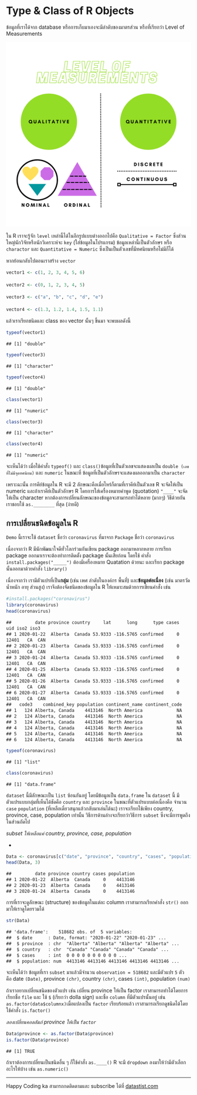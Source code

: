 
# Type & Class of R Objects

ข้อมูลที่เราได้จาก database หรือการเก็บมาเองจะมีลำดับของมาตรส่วน หรือที่เรียกว่า Level of Measurements

<img src="https://raw.githubusercontent.com/amaiesc/study_r/master/docs/levels.png" alt="levels">

ใน R เราจะรู้จัก `level` เหล่านี้ได้ในอีกรูปแบบต่างออกไปคือ `Qualitative = Factor` ซึ่งส่วนใหญ่นักวิจัยหรือนักวิเคราะห์จะ `key` (ใส่ข้อมูลในโปรแกรม) ข้อมูลเหล่านี้เป็นตัวอักษร หรือ `charactor` และ `Quantitative = Numeric` ซึ่งเป็นเป็นตัวเลขที่มีทศนิยมหรือไม่มีก็ได้

หากย้อนกลับไปตอนเราสร้าง `vector`

``` r
vector1 <- c(1, 2, 3, 4, 5, 6)

vector2 <- c(0, 1, 2, 3, 4, 5)

vector3 <- c("a", "b", "c", "d", "e")

vector4 <- c(1.3, 1.2, 1.4, 1.5, 1.1)
```

แล้วเราเรียกชนิดและ class ของ vector นั้นๆ ขึ้นมา จะพบผลดังนี้


``` r
typeof(vector1)
```

    ## [1] "double"

``` r
typeof(vector3)
```

    ## [1] "character"

``` r
typeof(vector4)
```

    ## [1] "double"

``` r
class(vector1)
```

    ## [1] "numeric"

``` r
class(vector3)
```

    ## [1] "character"

``` r
class(vector4)
```

    ## [1] "numeric"

จะเห็นได้ว่า เมื่อใช้คำสั่ง `typeof()` และ `class()`ข้อมูลที่เป็นตัวเลขจะแสดงผลเป็น `double (เลขที่ไม่มีจุดทศนิยม)`  และ `numeric` ในขณะที่ ข้อมูลที่เป็นตัวอักษรจะแสดงผลออกมาเป็น
`character`

เพราะฉะนั้น การคีย์ข้อมูลใน R จะมี 2 ลักษณะคือเมื่อไหร่ก็ตามที่เราคีย์เป็นตัวเลข R จะจัดให้เป็น numeric และถ้าเราคีย์เป็นตัวอักษร R โดยการใส่เครื่องหมายคำพูด (quotation)
`"____"` จะจัดให้เป็น character หากต้องการเปลี่ยนลักษณะของข้อมูลจะสามารถทำได้หลาย (มากๆ) วิธีด้วยกัน เราชอบใช้ `as.________` ที่สุด (ง่ายดี)

## การเปลี่ยนชนิดข้อมูลใน R

`Demo` นี้เราจะใช้ `dataset` ชื่อว่า `coronavirus` ที่มาจาก `Package` ชื่อว่า `coronavirus`

เนื่องจากว่า R มีนักพัฒนาใจดีทั่วโลกร่วมกันเขียน package ออกมาหลากหลาย การเรียก package ออกมาเราจะต้องทำการติดตั้ง package นั้นเสียก่อน โดยใช้ คำสั่ง `install.packages("_____")` ต้องมีเครื่องหมาย Quatation ด้วยนะ และเรียก package นั้นออกมาด้วยคำสั่ง `library()`

เนื่องจากว่า เรามีตัวแปรที่เป็น**กลุ่ม** (เช่น เพศ ลำดับในองค์กร พื้นที่) และ**ข้อมูลต่อเนื่อง** (เช่น มาตรวัด น้ำหนัก อายุ ส่วนสูง) เราจึงต้องจัดชนิดของข้อมูลใน R ให้เหมาะสมด้วยการเขียนคำสั่ง เช่น


``` r
#install.packages("coronavirus")
library(coronavirus)
head(coronavirus)
```

    ##         date province country     lat      long      type cases   uid iso2 iso3
    ## 1 2020-01-22  Alberta  Canada 53.9333 -116.5765 confirmed     0 12401   CA  CAN
    ## 2 2020-01-23  Alberta  Canada 53.9333 -116.5765 confirmed     0 12401   CA  CAN
    ## 3 2020-01-24  Alberta  Canada 53.9333 -116.5765 confirmed     0 12401   CA  CAN
    ## 4 2020-01-25  Alberta  Canada 53.9333 -116.5765 confirmed     0 12401   CA  CAN
    ## 5 2020-01-26  Alberta  Canada 53.9333 -116.5765 confirmed     0 12401   CA  CAN
    ## 6 2020-01-27  Alberta  Canada 53.9333 -116.5765 confirmed     0 12401   CA  CAN
    ##   code3    combined_key population continent_name continent_code
    ## 1   124 Alberta, Canada    4413146  North America             NA
    ## 2   124 Alberta, Canada    4413146  North America             NA
    ## 3   124 Alberta, Canada    4413146  North America             NA
    ## 4   124 Alberta, Canada    4413146  North America             NA
    ## 5   124 Alberta, Canada    4413146  North America             NA
    ## 6   124 Alberta, Canada    4413146  North America             NA


``` r
typeof(coronavirus)
```

    ## [1] "list"

``` r
class(coronavirus)
```

    ## [1] "data.frame"

`dataset` นี้มีลักษณะเป็น `list` ซ้อนกันอยู่ โดยมีข้อมูลเป็น `data.frame` ใน `dataset` นี้ มีตัวแปรแบบกลุ่มที่เห็นได้ชัดคือ `country` และ `province` ในขณะที่ตัวแปรแบบต่อเนื่องคือ จำนวน `case` `population` (ที่เหลือเดี๋ยวสนุกแล้วกลับมาเล่นได้นะ) เราจะเรียกใช้เพียง country, province, case, population เท่านั้น วิธีการด้านล่างจะเรียกว่าวิธีการ `subset` ซึ่งจะมีการพูดถึงในส่วนถัดไป

*subset ให้เหลือแค่ country, province, case, population*

- 
``` r
Data <- coronavirus[c("date", "province", "country", "cases", "population")]
head(Data, 3)
```

    ##         date province country cases population
    ## 1 2020-01-22  Alberta  Canada     0    4413146
    ## 2 2020-01-23  Alberta  Canada     0    4413146
    ## 3 2020-01-24  Alberta  Canada     0    4413146

การที่เราจะดูลักษณะ (structure) ของข้อมูลในแต่ละ column เราสามารถเรียกคำสั่ง `str()` ออกมาให้เราดูโดยรวมได้

``` r
str(Data)
```

    ## 'data.frame':    518682 obs. of  5 variables:
    ##  $ date      : Date, format: "2020-01-22" "2020-01-23" ...
    ##  $ province  : chr  "Alberta" "Alberta" "Alberta" "Alberta" ...
    ##  $ country   : chr  "Canada" "Canada" "Canada" "Canada" ...
    ##  $ cases     : int  0 0 0 0 0 0 0 0 0 0 ...
    ##  $ population: num  4413146 4413146 4413146 4413146 4413146 ...

จะเห็นได้ว่า ข้อมูลที่เรา `subset` มาแล้วมีจำนวน `observation = 518682` และมีตัวแปร `5` ตัว คือ date `(Date)`, province `(chr)`, country `(chr)`, cases `(int)`, population `(num)`

ถ้าเราอยากเปลี่ยนชนิดของตัวแปร เช่น เปลี่ยน province ให้เป็น factor เราสามารถทำได้โดยการ เรียกชื่อ `file` และ ใช้ `$` (เรียกว่า dolla sign) และชื่อ `column` ที่มีตัวแปรนั้นอยู่ เช่น `as.factor(data$columnx)`เมื่อแปลงเป็น `factor` เรียบร้อยแล้ว เราสามารถเรียกดูชนิดได้โดยใช้คำสั่ง `is.factor()`


*ลองเปลี่ยนคอลลัมภ์ province ให้เป็น `factor`*

``` r
Data$province <- as.factor(Data$province)
is.factor(Data$province)
```

    ## [1] TRUE

ถ้าเราต้องการเปลี่ยนเป็นชนิดอื่น ๆ ก็ใช้คำสั่ง `as.____()` R จะมี `dropdown` ลงมาให้ว่ามีตัวเลือกอะไรให้บ้าง เช่น `as.numeric()`

______
Happy Coding ka
สามารถกดติดตามและ subscribe ได้ที่ [datastist.com](http://www.datastist.com)
